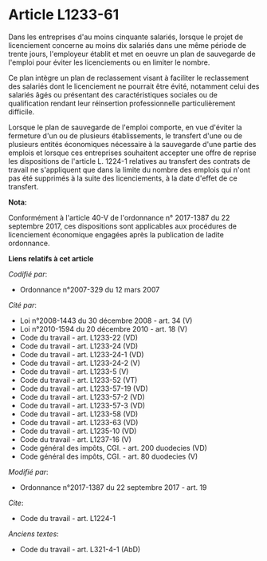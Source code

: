 # Article L1233-61

Dans les entreprises d'au moins cinquante salariés, lorsque le projet de licenciement concerne au moins dix salariés dans une
même période de trente jours, l'employeur établit et met en oeuvre un plan de sauvegarde de l'emploi pour éviter les
licenciements ou en limiter le nombre.

Ce plan intègre un plan de reclassement visant à faciliter le reclassement des salariés dont le licenciement ne pourrait être
évité, notamment celui des salariés âgés ou présentant des caractéristiques sociales ou de qualification rendant leur
réinsertion professionnelle particulièrement difficile.

Lorsque le plan de sauvegarde de l'emploi comporte, en vue d'éviter la fermeture d'un ou de plusieurs établissements, le
transfert d'une ou de plusieurs entités économiques nécessaire à la sauvegarde d'une partie des emplois et lorsque ces
entreprises souhaitent accepter une offre de reprise les dispositions de l'article L. 1224-1 relatives au transfert des
contrats de travail ne s'appliquent que dans la limite du nombre des emplois qui n'ont pas été supprimés à la suite des
licenciements, à la date d'effet de ce transfert.

**Nota:**

Conformément à l'article 40-V de l'ordonnance n° 2017-1387 du 22 septembre 2017, ces dispositions sont applicables aux
procédures de licenciement économique engagées après la publication de ladite ordonnance.

**Liens relatifs à cet article**

_Codifié par_:

  - Ordonnance n°2007-329 du 12 mars 2007

_Cité par_:

  - Loi n°2008-1443 du 30 décembre 2008 - art. 34 (V)
  - Loi n°2010-1594 du 20 décembre 2010 - art. 18 (V)
  - Code du travail - art. L1233-22 (VD)
  - Code du travail - art. L1233-24 (VD)
  - Code du travail - art. L1233-24-1 (VD)
  - Code du travail - art. L1233-24-2 (V)
  - Code du travail - art. L1233-5 (V)
  - Code du travail - art. L1233-52 (VT)
  - Code du travail - art. L1233-57-19 (VD)
  - Code du travail - art. L1233-57-2 (VD)
  - Code du travail - art. L1233-57-3 (VD)
  - Code du travail - art. L1233-58 (VD)
  - Code du travail - art. L1233-63 (VD)
  - Code du travail - art. L1235-10 (VD)
  - Code du travail - art. L1237-16 (V)
  - Code général des impôts, CGI. - art. 200 duodecies (VD)
  - Code général des impôts, CGI. - art. 80 duodecies (V)

_Modifié par_:

  - Ordonnance n°2017-1387 du 22 septembre 2017 - art. 19

_Cite_:

  - Code du travail - art. L1224-1

_Anciens textes_:

  - Code du travail - art. L321-4-1 (AbD)
